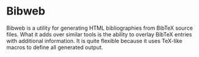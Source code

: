 # Bibweb

Bibweb is a utility for generating HTML bibliographies from BibTeX source files.
What it adds over similar tools is the ability to overlay BibTeX entries with
additional information. It is quite flexible because it uses TeX-like macros to
define all generated output.

